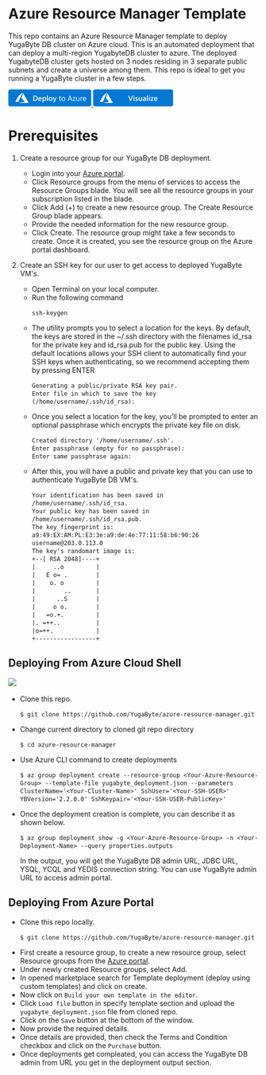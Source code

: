 # Azure Resource Manager Template

This repo contains an Azure Resource Manager template to deploy YugaByte DB cluster on Azure cloud. This is an automated deployment that can deploy a multi-region YugabyteDB cluster to azure. The deployed YugabyteDB cluster gets hosted on 3 nodes residing in 3 separate public subnets and create a universe among them. This repo is ideal to get you running a YugaByte cluster in a few steps.

<a href="https://portal.azure.com/#create/Microsoft.Template/uri/https%3A%2F%2Fraw.githubusercontent.com%2Fyugabyte%2Fazure-resource-manager%2Fmaster%2Fyugabyte_deployment.json" target="_blank">
    <img src="https://raw.githubusercontent.com/Azure/azure-quickstart-templates/master/1-CONTRIBUTION-GUIDE/images/deploytoazure.png"/>
</a>
<a href="http://armviz.io/#/?load=https%3A%2F%2Fraw.githubusercontent.com%2Fyugabyte%2Fazure-resource-manager%2Fmaster%2Fyugabyte_deployment.json" target="_blank">
    <img src="https://raw.githubusercontent.com/Azure/azure-quickstart-templates/master/1-CONTRIBUTION-GUIDE/images/visualizebutton.png"/>
</a>


# Prerequisites 
  1. Create a resource group for our YugaByte DB deployment.
     - Login into your [Azure portal](https://portal.azure.com/).
     - Click Resource groups from the menu of services to access the Resource Groups blade. You will see all the resource groups in your subscription listed in the blade.
     - Click Add (+) to create a new resource group. The Create Resource Group blade appears.
     - Provide the needed information for the new resource group.
     - Click Create. The resource group might take a few seconds to create. Once it is created, you see the resource group on the Azure portal dashboard.
  
  2. Create an SSH key for our user to get access to deployed YugaByte VM's.
     - Open Terminal on your local computer.
     - Run the following command 
        ```
        ssh-keygen
        ```     
     - The utility prompts you to select a location for the keys. By default, the keys are stored in the ~/.ssh directory with the filenames id_rsa for the private key and id_rsa.pub for the public key. Using the default locations allows your SSH client to automatically find your SSH keys when authenticating, so we recommend accepting them by pressing ENTER
       ```
       Generating a public/private RSA key pair.
       Enter file in which to save the key (/home/username/.ssh/id_rsa):
       ```
     - Once you select a location for the key, you’ll be prompted to enter an optional passphrase which encrypts the private key file on disk.
       ```
       Created directory '/home/username/.ssh'.
       Enter passphrase (empty for no passphrase):
       Enter same passphrase again:
       ``` 
      - After this, you will have a public and private key that you can use to authenticate YugaByte DB VM's.
        ```
        Your identification has been saved in /home/username/.ssh/id_rsa.
        Your public key has been saved in /home/username/.ssh/id_rsa.pub.
        The key fingerprint is:
        a9:49:EX:AM:PL:E3:3e:a9:de:4e:77:11:58:b6:90:26 username@203.0.113.0
        The key's randomart image is:
        +--[ RSA 2048]----+
        |     ..o         |
        |   E o= .        |
        |    o. o         |
        |        ..       |
        |      ..S        |
        |     o o.        |
        |   =o.+.         |
        |. =++..          |
        |o=++.            |
        +-----------------+
        ```

## Deploying From Azure Cloud Shell 
<a href="https://shell.azure.com" target="_blank">
    <img src="https://shell.azure.com/images/launchcloudshell.png"/>
</a>

  - Clone this repo.
    ```
    $ git clone https://github.com/YugaByte/azure-resource-manager.git
    ```
  - Change current directory to cloned git repo directory
    ```
    $ cd azure-resource-manager
    ```
  - Use Azure CLI command to create deployments <br/> 
    ```
    $ az group deployment create --resource-group <Your-Azure-Resource-Group> --template-file yugabyte_deployment.json --parameters ClusterName='<Your-Cluster-Name>' SshUser='<Your-SSH-USER>' YBVersion='2.2.0.0' SshKeypair='<Your-SSH-USER-PublicKey>'
    ```
  - Once the deployment creation is complete, you can describe it as shown below.
    ```
    $ az group deployment show -g <Your-Azure-Resource-Group> -n <Your-Deployment-Name> --query properties.outputs
    ```
    In the output, you will get the YugaByte DB admin URL, JDBC URL, YSQL, YCQL and YEDIS connection string. You can use YugaByte admin URL to access admin portal.

## Deploying From Azure Portal
 - Clone this repo locally.
     ```
     $ git clone https://github.com/YugaByte/azure-resource-manager.git
     ```
  - First create a resource group, to create a new resource group, select Resource groups from the [Azure portal](https://portal.azure.com/).
  - Under newly created Resource groups, select Add.
  - In opened marketplace search for Template deployment (deploy using custom templates) and click on create.
  - Now click on `Build your own template in the editor`.
  - Click `Load file` button in specify template section and upload the `yugabyte_deployment.json` file from cloned repo. 
  -  Click on the `Save` button at the bottom of the window.
  -  Now provide the required details.
  -  Once details are provided, then check the Terms and Condition checkbox and click on the `Purchase` button. 
  -  Once deployments get compleated, you can access the YugaByte DB admin from URL you get in the deployment output section.
